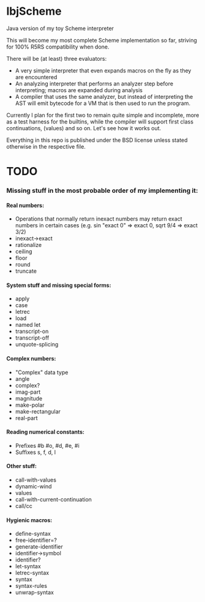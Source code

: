 lbjScheme
=========

Java version of my toy Scheme interpreter

This will become my most complete Scheme implementation so far, striving for 100% R5RS compatibility when done.

There will be (at least) three evaluators:

* A very simple interpreter that even expands macros on the fly as they are encountered
* An analyzing interpreter that performs an analyzer step before interpreting; macros are expanded during analysis
* A compiler that uses the same analyzer, but instead of interpreting the AST will emit bytecode for a VM that is then used to run the program.

Currently I plan for the first two to remain quite simple and incomplete, more as a test harness for the builtins, while the compiler
will support first class continuations, (values) and so on. Let's see how it works out.

Everything in this repo is published under the BSD license unless stated otherwise in the respective file.

# TODO

### Missing stuff in the most probable order of my implementing it:

#### Real numbers:
* Operations that normally return inexact numbers may return exact numbers
  in certain cases (e.g. sin "exact 0" => exact 0, sqrt 9/4 => exact 3/2)
* inexact->exact
* rationalize
* ceiling
* floor
* round
* truncate

#### System stuff and missing special forms:
* apply
* case
* letrec
* load
* named let
* transcript-on
* transcript-off
* unquote-splicing

#### Complex numbers:
* "Complex" data type
* angle
* complex?
* imag-part
* magnitude
* make-polar
* make-rectangular
* real-part

#### Reading numerical constants:
* Prefixes #b #o, #d, #e, #i
* Suffixes s, f, d, l

#### Other stuff:
* call-with-values
* dynamic-wind
* values
* call-with-current-continuation
* call/cc

#### Hygienic macros:
* define-syntax
* free-identifier=?
* generate-identifier
* identifier->symbol
* identifier?
* let-syntax
* letrec-syntax
* syntax
* syntax-rules
* unwrap-syntax
